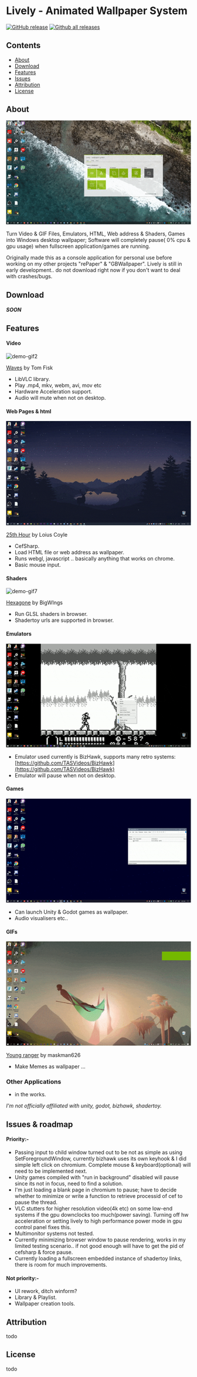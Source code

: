 

# Lively - Animated Wallpaper System
[![GitHub release](https://img.shields.io/github/release/rocksdanister/lively/all.svg)](https://github.com/rocksdanister/lively/releases)
[![Github all releases](https://img.shields.io/github/downloads/rocksdanister/lively/total.svg)](https://github.com/rocksdanister/lively/releases)

## Contents

- [About](#about)
- [Download](#download)
- [Features](#features)
- [Issues](#issues)
- [Attribution](#attribution)
- [License](#license)

## About
![demo-gif](/resources/sea.gif?raw=true "demo")

Turn Video & GIF Files, Emulators, HTML, Web address & Shaders, Games into Windows desktop wallpaper; Software will completely pause( 0% cpu & gpu usage) when fullscreen application/games are running.

Originally made this as a console application for personal use before working on my other projects "rePaper" & "GBWallpaper". Lively is still in early development.. do not download right now if you don't want to deal with crashes/bugs.

## Download
##### SOON

## Features

#### Video
![demo-gif2](/resources/sea_extended.gif?raw=true "vlc")

<a href="https://www.pexels.com/video/waves-crashing-to-the-shore-1536350/">Waves</a> by Tom Fisk
* LibVLC library.
* Play .mp4, mkv, webm, avi, mov etc 
* Hardware Acceleration support.
* Audio will mute when not on desktop.
#### Web Pages & html
![demo-gif3](/resources/html.gif?raw=true "html")

<a href="http://louie.co.nz/25th_hour/"> 25th Hour</a> by Loius Coyle
* CefSharp.
* Load HTML file or web address as wallpaper.
* Runs webgl, javascript .. basically anything that works on chrome.
* Basic mouse input.
#### Shaders
![demo-gif7](/resources/shadertoy.gif?raw=true "htmlshadertoy") 

<a href="https://www.shadertoy.com/view/wsl3WB">Hexagone</a> by BigWIngs
* Run GLSL shaders in browser.
* Shadertoy urls are supported in browser.
#### Emulators
![demo-gif4](/resources/emulator.gif?raw=true "html") 
* Emulator used currently is BizHawk, supports many retro systems: [https://github.com/TASVideos/BizHawk](https://github.com/TASVideos/BizHawk)
* Emulator will pause when not on desktop.
#### Games
![demo-gif5](/resources/unity.gif?raw=true "unity") 
* Can launch Unity & Godot games as wallpaper.
* Audio visualisers etc..
#### GIFs
![demo-gif6](/resources/gif.gif?raw=true "gif")

<a href="https://www.deviantart.com/maskman626/art/Young-ranger-706476994">Young ranger</a> by maskman626 
* Make Memes as wallpaper ... 

### Other Applications
* in the works.

_I'm not officially affiliated with unity, godot, bizhawk, shadertoy._
## Issues & roadmap
#### Priority:-
* Passing input to child window turned out to be not as simple as using SetForegroundWindow, currently bizhawk uses its own keyhook & I did simple left click on chromium. Complete mouse & keyboard(optional) will need to be implemented next.
* Unity games compiled with "run in background" disabled will pause since its not in focus, need to find a solution.
* I'm just loading a blank page in chromium to pause; have to decide whether to minimize or write a function to retrieve processid of cef to pause the thread.
* VLC stutters for higher resolution video(4k etc) on some low-end systems if the gpu downclocks too much(power saving). Turning off hw acceleration or setting lively to high performance power mode in gpu control panel fixes this.
* Multimonitor systems not tested.
* Currently minimizing browser window to pause rendering, works in my limited testing scenario.. if not good enough will have to get the pid of cefsharp & force pause.
* Currently loading a fullscreen embedded instance of shadertoy links, there is room for much improvements.
#### Not priority:-
* UI rework, ditch winform?
* Library & Playlist.
* Wallpaper creation tools.

## Attribution
todo

## License
todo

